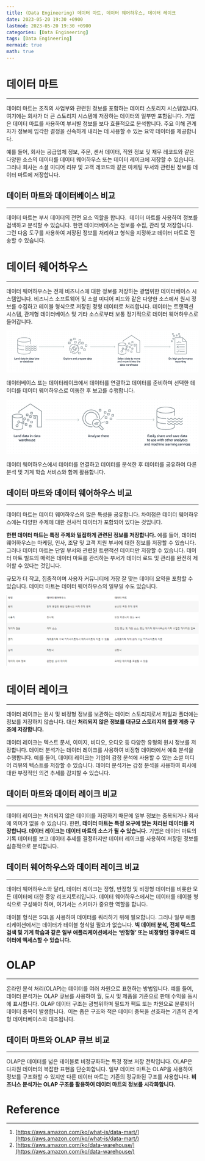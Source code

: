 ```yaml
---
title: (Data Engineering) 데이터 마트, 데이터 웨어하우스, 데이터 레이크
date: 2023-05-20 19:30 +0900
lastmod: 2023-05-20 19:30 +0900
categories: [Data Engineering]
tags: [Data Engineering]
mermaid: true
math: true
---
```


# **데이터 마트**

---

데이터 마트는 조직의 사업부와 관련된 정보를 포함하는 데이터 스토리지 시스템입니다. 여기에는 회사가 더 큰 스토리지 시스템에 저장하는 데이터의 일부만 포함됩니다. 기업은 데이터 마트를 사용하여 부서별 정보를 보다 효율적으로 분석합니다. 주요 이해 관계자가 정보에 입각한 결정을 신속하게 내리는 데 사용할 수 있는 요약 데이터를 제공합니다.

예를 들어, 회사는 공급업체 정보, 주문, 센서 데이터, 직원 정보 및 재무 레코드와 같은 다양한 소스의 데이터를 데이터 웨어하우스 또는 데이터 레이크에 저장할 수 있습니다. 그러나 회사는 소셜 미디어 리뷰 및 고객 레코드와 같은 마케팅 부서와 관련된 정보를 데이터 마트에 저장합니다.

## **데이터 마트와 데이터베이스 비교**

---

데이터 마트는 부서 데이터의 전면 요소 역할을 합니다.  데이터 마트를 사용하여 정보를 검색하고 분석할 수 있습니다. 한편 데이터베이스는 정보를 수집, 관리 및 저장합니다. 그런 다음 도구를 사용하여 저장된 정보를 처리하고 형식을 지정하고 데이터 마트로 전송할 수 있습니다.

# 데이터 웨어하우스

---

데이터 웨어하우스는 전체 비즈니스에 대한 정보를 저장하는 광범위한 데이터베이스 시스템입니다. 비즈니스 소프트웨어 및 소셜 미디어 피드와 같은 다양한 소스에서 원시 정보를 수집하고 테이블 형식으로 저장된 정형 데이터로 처리합니다. 데이터는 트랜잭션 시스템, 관계형 데이터베이스 및 기타 소스로부터 보통 정기적으로 데이터 웨어하우스로 들어갑니다. 

![Untitled](/assets/img/2023-05-20-post230520/Untitled.png)

데이터베이스 또는 데이터레이크에서 데이터를 연결하고 데이터를 준비하며 선택한 데이터를 데이터 웨어하우스로 이동한 후 보고를 수행합니다.

![Untitled](/assets/img/2023-05-20-post230520/Untitled%201.png)

데이터 웨어하우스에서 데이터를 연결하고 데이터를 분석한 후 데이터를 공유하여 다른 분석 및 기계 학습 서비스와 함께 활용합니다.

## ****데이터 마트와 데이터 웨어하우스 비교****

---

데이터 마트는 데이터 웨어하우스의 많은 특성을 공유합니다. 차이점은 데이터 웨어하우스에는 다양한 주제에 대한 전사적 데이터가 포함되어 있다는 것입니다. 

**한편 데이터 마트는 특정 주제와 밀접하게 관련된 정보를 저장합니다.** 예를 들어, 데이터 웨어하우스는 마케팅, 인사, 조달 및 고객 지원 부서에 대한 정보를 저장할 수 있습니다. 그러나 데이터 마트는 단일 부서와 관련된 트랜잭션 데이터만 저장할 수 있습니다. 데이터 마트 빌드의 매력은 데이터 마트를 관리하는 부서가 데이터 로드 및 관리를 완전히 제어할 수 있다는 것입니다.

규모가 더 작고, 집중적이며 사용자 커뮤니티에 가장 잘 맞는 데이터 요약을 포함할 수 있습니다. 데이터 마트는 데이터 웨어하우스의 일부일 수도 있습니다.

![Untitled](/assets/img/2023-05-20-post230520/Untitled%202.png)

# 데이터 레이크

---

데이터 레이크는 원시 및 비정형 정보를 보관하는 데이터 스토리지로서 파일과 폴더에는 정보를 저장하지 않습니다. 대신 **처리되지 않은 정보를 대규모 스토리지의 플랫 계층 구조에 저장합니다.** 

데이터 레이크는 텍스트 문서, 이미지, 비디오, 오디오 등 다양한 유형의 원시 정보를 저장합니다. 데이터 분석가는 데이터 레이크를 사용하여 비정형 데이터에서 예측 분석을 수행합니다. 예를 들어, 데이터 레이크는 기업이 감정 분석에 사용할 수 있는 소셜 미디어 리뷰의 텍스트를 저장할 수 있습니다. 데이터 분석가는 감정 분석을 사용하여 회사에 대한 부정적인 의견 추세를 감지할 수 있습니다.

## **데이터 마트와 데이터 레이크 비교**

---

데이터 레이크는 처리되지 않은 데이터를 저장하기 때문에 일부 정보는 중복되거나 회사에 의미가 없을 수 있습니다. 한편, **데이터 마트는 특정 요구에 맞는 처리된 데이터를 저장합니다. 데이터 레이크는 데이터 마트의 소스가 될 수 있습니다.** 기업은 데이터 마트의 기록 데이터를 보고 데이터 추세를 결정하지만 데이터 레이크를 사용하여 저장된 정보를 심층적으로 분석합니다.

## 데이터 웨어하우스와 데이터 레이크 비교

---

데이터 웨어하우스와 달리, 데이터 레이크는 정형, 반정형 및 비정형 데이터를 비롯한 모든 데이터에 대한 중앙 리포지토리입니다. 데이터 웨어하우스에서는 데이터를 테이블 형식으로 구성해야 하며, 여기서는 스키마가 중요한 역할을 합니다. 

테이블 형식은 SQL을 사용하여 데이터를 쿼리하기 위해 필요합니다. 그러나 일부 애플리케이션에서는 데이터가 테이블 형식일 필요가 없습니다. **빅 데이터 분석, 전체 텍스트 검색 및 기계 학습과 같은 일부 애플리케이션에서는 ‘반정형’ 또는 비정형인 경우에도 데이터에 액세스할 수 있습니다.**

# **OLAP**

---

온라인 분석 처리(OLAP)는 데이터를 여러 차원으로 표현하는 방법입니다. 예를 들어, 데이터 분석가는 OLAP 큐브를 사용하여 월, 도시 및 제품을 기준으로 판매 수익을 동시에 표시합니다. OLAP 데이터 구조는 광범위하며 필드가 팩트 또는 차원으로 분류되어 데이터 중복이 발생합니다.  이는 좁은 구조와 적은 데이터 중복을 선호하는 기존의 관계형 데이터베이스와 대조됩니다.

## **데이터 마트와 OLAP 큐브 비교**

---

OLAP은 데이터를 넓은 테이블로 비정규화하는 특정 정보 저장 전략입니다. OLAP은 다차원 데이터의 복잡한 표현을 단순화합니다. 일부 데이터 마트는 OLAP을 사용하여 정보를 구조화할 수 있지만 다른 데이터 마트는 기존의 정규화된 구조를 사용합니다. **비즈니스 분석가는 OLAP 구조를 활용하여 데이터 마트의 정보를 시각화합니다.**

# Reference

---

1. [https://aws.amazon.com/ko/what-is/data-mart/](https://aws.amazon.com/ko/what-is/data-mart/)
2. [https://aws.amazon.com/ko/data-warehouse/](https://aws.amazon.com/ko/data-warehouse/)